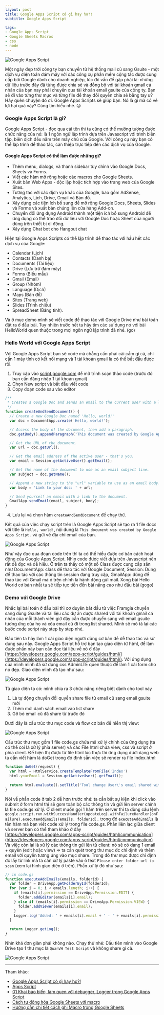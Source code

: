 ```yaml
---
layout: post
title: Google Apps Script có gì hay ho?!
subtitle: Google Apps Script

tags:
- Google Apps Script
- Google Sheets Macros
- css
- node
---
```


![Google Apps Script](https://boxxv.github.io/img/posts/1_J6Qm1Gr3RaG1oVPW5v4-0Q.png "Google Apps Script")

Một ngày đẹp trời công ty bạn chuyển từ hệ thống mail cũ sang Gsuite - một dịch vụ điện toán đám mây với các công cụ phần mềm cộng tác được cung cấp bởi Google dành cho doanh nghiệp, lúc đó vấn đề gặp phải là: những dữ liệu trước đây đã từng được chia sẻ và đồng bộ với tài khoản gmail cá nhân của bạn nay phải chuyển qua tài khoản email gsuite của công ty. Bạn sẽ đi vào từng thư mục và từng file để thay đổi quyền chia sẻ bằng tay ư? Hãy quên chuyện đó đi. Google Apps Scripts sẽ giúp bạn. Nó là gì mà có vẻ lợi hại quá vậy? Cùng tìm hiểu nhé. 😉

### Google Apps Script là gì?

Google Apps Script - đọc qua cái tên thì ta cũng có thể mường tượng được chức năng của nó: là 1 ngôn ngữ lập trình dựa trên Javascript với trình biên tập, biên dịch đều nằm trên máy chủ của Google. Với công cụ này bạn có thể lập trình để thao tác, can thiệp trực tiếp đến các dịch vụ của Google.

#### Google Apps Script có thể làm được những gì?

- Thêm menu, dialogs, và thanh sidebar tùy chỉnh vào Google Docs, Sheets và Forms.
- Viết các hàm mở rộng hoặc các macros cho Google Sheets.
- Xuất bản Web Apps - độc lập hoặc tích hợp vào trang web của Google Sites.
- Tương tác với các dịch vụ khác của Google, bao gồm AdSense, Analytics, Lịch, Drive, Gmail và Bản đồ.
- Xây dựng các tiện ích bổ sung để mở rộng Google Docs, Sheets, Slides và Forms và xuất bản chúng lên cửa hàng Add-on.
- Chuyển đổi ứng dụng Android thành một tiện ích bổ sung Android để ứng dụng có thể trao đổi dữ liệu với Google Doc hoặc Sheet của người dùng trên thiết bị di động.
- Xây dựng Chat bot cho Hangout chat

Hiện tại Google Apps Scripts có thể lập trình để thao tác với hầu hết các dịch vụ của Google:

- Calendar (Lịch)
- Contacts (Danh bạ)
- Documents (Tài liệu)
- Drive (Lưu trữ đám mây)
- Forms (Biểu mẫu)
- Gmail (Email)
- Group (Nhóm)
- Language (Dịch)
- Maps (Bản đồ)
- Sites (Trang web)
- Slides (Trình chiếu)
- SpreadSheet (Bảng tính).

Và ở mục demo mình sẽ viết code để thao tác với Google Drive như bài toán đặt ra ở đầu bài. Tuy nhiên trước hết ta hãy tìm các sử dụng nó với bài HelloWorld quen thuộc trong mọi ngôn ngữ lập trình đã nhé. (go)


### Hello World với Google Apps Script

Với Google Apps Script bạn sẽ code mà chẳng cần phải cài cắm gì cả, chỉ cần 1 máy tính có kết nối mạng và 1 tài khoản gmail là có thể bắt đầu được rồi.

1. Truy cập vào [script.google.com](https://script.google.com/home) để mở trình soạn thảo code (trước đó bạn cần đăng nhập 1 tải khoản gmail)
2. Chọn New script và bắt đầu viết code
3. Copy đoạn code sau vào editor
```javascript
/**
 * Creates a Google Doc and sends an email to the current user with a link to the doc.
 */
function createAndSendDocument() {
  // Create a new Google Doc named 'Hello, world!'
  var doc = DocumentApp.create('Hello, world!');

  // Access the body of the document, then add a paragraph.
  doc.getBody().appendParagraph('This document was created by Google Apps Script.');

  // Get the URL of the document.
  var url = doc.getUrl();

  // Get the email address of the active user - that's you.
  var email = Session.getActiveUser().getEmail();

  // Get the name of the document to use as an email subject line.
  var subject = doc.getName();

  // Append a new string to the "url" variable to use as an email body.
  var body = 'Link to your doc: ' + url;

  // Send yourself an email with a link to the document.
  GmailApp.sendEmail(email, subject, body);
}
```
4. Lưu lại và chọn hàm `createAndSendDocument` để chạy thử.

Kết quả của việc chạy script trên là Google Apps Script sẽ tạo ra 1 file docs với title là `Hello, world!`, nội dung là `This document was created by Google Apps Script.` và gửi về địa chỉ email của bạn.

![Google Apps Script](https://boxxv.github.io/img/posts/c22729cc-57d1-42ee-af13-abeadffc61cc.webp "Google Apps Script")

Như vậy đọc qua đoạn code trên thì ta có thể hiểu được cơ bản cách hoạt động của Google Apps Script. Nhìn code được viết dựa trên Javascript nên rất dễ đọc và dễ hiểu. Ở trên ta thấy có một số Class được cung cấp sẵn như DocumentApp: class để thao tác với Google Document, Session: Dùng để thao tác với các thông tin session đang truy cập, GmailApp: dùng để thao tác với Gmail mà ở trên chính là hành động gửi mail. Xong bài Hello World cơ bản nhất ta sẽ tiếp tục tiến đến bài nâng cao như đầu bài (gogo)


### Demo với Google Drive

Nhắc lại bài toán ở đầu bài thì cơ duyên bắt đầu từ việc Framgia chuyển sang dùng Gsuite và tài liệu các dự án được shared với tài khoản gmail cá nhân của mỗi thành viên giờ đây cần được chuyển sang với email gsuite tương ứng của họ và xóa email cũ đi trong list shared. Mình sẽ mô tả lại các bước code script này step by step nhé.

Đầu tiên ta hãy làm 1 cái giao diện người dùng cơ bản để dễ thao tác và sử dụng sau này. Google Apps Script hỗ trợ bạn tạo giao diện từ html, để làm được phần này bạn cần đọc tài liệu về nó ở đây [https://developers.google.com/apps-script/guides/html/](https://developers.google.com/apps-script/guides/html/). Với ứng dụng của mình mình đã sử dụng css AdminLTE quen thuộc để làm 1 cái form cho nó đẹp. Giao diện mình đã tạo như sau:

![Google Apps Script](https://boxxv.github.io/img/posts/b0ade875-39c8-4819-829d-352c0a723b20.webp "Google Apps Script")

Từ giao diện ta có: mình chia ra 3 chức năng riêng biệt dành cho tool này

1. Là tự động chuyển đổi quyền share file từ email cũ sang email gsuite mới
2. Thêm mới danh sách email vào list share
3. Gỡ bỏ email cũ đã share từ trước đó

Dưới đây là cấu trúc thư mục code và flow cơ bản để hiển thị view:

![Google Apps Script](https://boxxv.github.io/img/posts/c60b569d-deb8-42c7-852d-8893cd8f77cd.webp "Google Apps Script")

Cấu trúc thư mục gồm 1 file code.gs chứa mã xử lý chính của ứng dụng (ta có thể coi là xử lý phía server) và các File html chứa view, css và script ở phía client. Để hiện thị được từ file html lúc thực thi ứng dụng dưới dạng web ta cần viết hàm là doGet trong đó định sẵn việc sẽ render ra file Index.html:

```javascript
function doGet(request) {
  var html = HtmlService.createTemplateFromFile('Index')
  html.yourEmail = Session.getActiveUser().getEmail();
  
  return html.evaluate().setTitle('Tool change User\'s email shared with Google drive account');
}
```

Nói về phần code ở tab 2 dễ hơn trước nhé: ta cần bắt sự kiện khi click vào submit ở form html thì sẽ gom toàn bộ các thông tin và gửi lên server chính là file code.gs xử lý. Ở client muốn gọi 1 hàm trên server thì ta dùng câu lệnh `google.script.run.withSuccessHandler(updateLog).withFailureHandler(onFailure).executeAddEmails(emails, folderId);` trong đó `executeAddEmails` là tên hàm mà bạn viết code xử lý trong file code.gs. Phần liên lạc giữa client và server bạn có thể tham khảo ở đây [https://developers.google.com/apps-script/guides/html/communication](https://developers.google.com/apps-script/guides/html/communication) Và việc còn lại là xử lý các thông tin gửi lên từ client: nó sẽ có dạng 1 email + quyền (edit hoặc view) => ta cần quét trong thư mục đc chỉ định và thêm email với quyền tương ứng vào mục share. Trong đó thư mục được chỉ định đc lấy từ link mà ta cần xử lý paste vào ô text `Please enter folder url to scan` (xem lại hình giao diện ở trên). Phần xử lý đó như sau:

```javascript
// in code.gs
function executeAddEmails(emails, folderId) {
  var folder = DriveApp.getFolderById(folderId);
  for (var i = 0; i < emails.length; i++) {
    if (emails[i].permission == DriveApp.Permission.EDIT) {
      folder.addEditor(emails[i].email); 
    } else if (emails[i].permission == DriveApp.Permission.VIEW) {
      folder.addViewer(emails[i].email); 
    }
    Logger.log('Added: ' + emails[i].email + ' - ' + emails[i].permission);
  }
  
  return Logger.getLog();
}
```

Nhìn khá đơn giản phải không nào. Chạy thử nhé: Đầu tiên mình vào Google Drive tạo 1 thư mục là `QuanVH Test Script` và không share gì cả.

![Google Apps Script](https://boxxv.github.io/img/posts/042643c0-9435-4758-a970-c05a94a4f3ca.webp "Google Apps Script")



-----
Tham khảo:
- [Google Apps Script có gì hay ho?!](https://viblo.asia/p/google-apps-script-co-gi-hay-ho-07LKX2xElV4)
- [Apps Script](https://workspace.google.com/intl/vi/products/apps-script/)
- [01 Khai báo biến, làm quen với debugger, Logger trong Google Apps Script](https://youtu.be/gGgosi7ITR4?list=PLALCv46JuKEL2CmEzyr9_5bzYYGX2p8a6)
- [Cách tự động hóa Google Sheets với macro](https://quantrimang.com/cach-tu-dong-hoa-google-sheets-voi-macro-163586)
- [Hướng dẫn chi tiết cách ghi Macro trong Google Sheets](https://gitiho.com/blog/huong-dan-chi-tiet-cach-ghi-macro-trong-google-sheets.html)